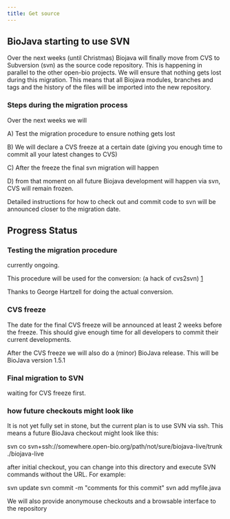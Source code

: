```yaml
---
title: Get source
---
```


BioJava starting to use SVN
---------------------------

Over the next weeks (until Christmas) Biojava will finally move from CVS
to Subversion (svn) as the source code repository. This is happening in
parallel to the other open-bio projects. We will ensure that nothing
gets lost during this migration. This means that all Biojava modules,
branches and tags and the history of the files will be imported into the
new repository.

### Steps during the migration process

Over the next weeks we will

A) Test the migration procedure to ensure nothing gets lost

B) We will declare a CVS freeze at a certain date (giving you enough
time to commit all your latest changes to CVS)

C) After the freeze the final svn migration will happen

D) from that moment on all future Biojava development will happen via
svn, CVS will remain frozen.

Detailed instructions for how to check out and commit code to svn will
be announced closer to the migration date.

Progress Status
---------------

### Testing the migration procedure

currently ongoing.

This procedure will be used for the conversion: (a hack of cvs2svn)
[1](http://hoopajoo.net/misc/converting_to_svn.html)

Thanks to George Hartzell for doing the actual conversion.

### CVS freeze

The date for the final CVS freeze will be announced at least 2 weeks
before the freeze. This should give enough time for all developers to
commit their current developments.

After the CVS freeze we will also do a (minor) BioJava release. This
will be BioJava version 1.5.1

### Final migration to SVN

waiting for CVS freeze first.

### how future checkouts might look like

It is not yet fully set in stone, but the current plan is to use SVN via
ssh. This means a future BioJava checkout might look like this:

svn co svn+ssh://somewhere.open-bio.org/path/not/sure/biojava-live/trunk
./biojava-live

after initial checkout, you can change into this directory and execute
SVN commands without the URL. For example:

svn update svn commit -m "comments for this commit" svn add myfile.java

We will also provide anonymouse checkouts and a browsable interface to
the repository
